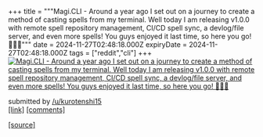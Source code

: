 +++
title = """Magi.CLI - Around a year ago I set out on a journey to create a method of casting spells from my terminal. Well today I am releasing v1.0.0 with remote spell repository management, CI/CD spell sync, a devlog/file server, and even more spells! You guys enjoyed it last time, so here you go! 🧙‍♂️✨"""
date = 2024-11-27T02:48:18.000Z
expiryDate = 2024-11-27T02:48:18.000Z
tags = ["reddit","cli"]
+++
[![Magi.CLI - Around a year ago I set out on a journey to create a method of casting spells from my terminal. Well today I am releasing v1.0.0 with remote spell repository management, CI/CD spell sync, a devlog/file server, and even more spells! You guys enjoyed it last time, so here you go! 🧙‍♂️✨](https://external-preview.redd.it/wst1ZeHWrgj6atKvM1ci1_FLpqHhNCHqpw4UCy62Rxs.jpg?width=640&crop=smart&auto=webp&s=1afb2a02cd06e65cfed733a9de8483751bdf3e14 "Magi.CLI - Around a year ago I set out on a journey to create a method of casting spells from my terminal. Well today I am releasing v1.0.0 with remote spell repository management, CI/CD spell sync, a devlog/file server, and even more spells! You guys enjoyed it last time, so here you go! 🧙‍♂️✨")](https://www.reddit.com/r/commandline/comments/1h0u6ks/magicli_around_a_year_ago_i_set_out_on_a_journey/)

submitted by [/u/kurotenshi15](https://www.reddit.com/user/kurotenshi15)  
[\[link\]](https://github.com/bobbyhiddn/Magi.CLI/releases/tag/v1.0.0) [\[comments\]](https://www.reddit.com/r/commandline/comments/1h0u6ks/magicli_around_a_year_ago_i_set_out_on_a_journey/)

[[source]](https://www.reddit.com/r/commandline/comments/1h0u6ks/magicli_around_a_year_ago_i_set_out_on_a_journey/)
